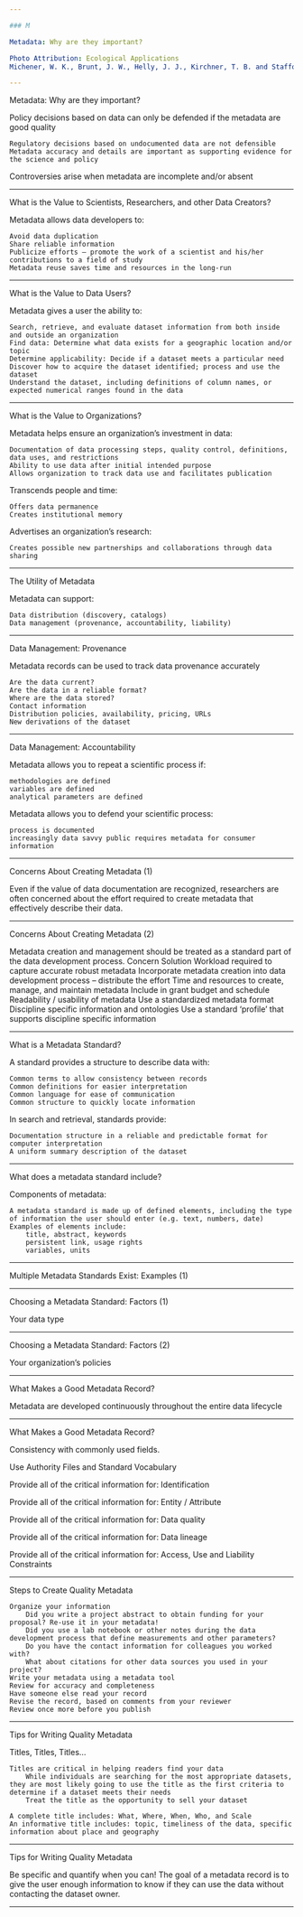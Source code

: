 ```yaml
---

### M

Metadata: Why are they important?

Photo Attribution: Ecological Applications
Michener, W. K., Brunt, J. W., Helly, J. J., Kirchner, T. B. and Stafford, S. G. (1997), NONGEOSPATIAL METADATA FOR THE ECOLOGICAL SCIENCES. Ecological Applications, 7: 330–342. doi:10.1890/1051-0761(1997)007[0330:NMFTES]2.0.CO;2]

---
```


Metadata: Why are they important?

Policy decisions based on data can only be defended if the metadata are good quality

    Regulatory decisions based on undocumented data are not defensible
    Metadata accuracy and details are important as supporting evidence for the science and policy

Controversies arise when metadata are incomplete and/or absent

---

What is the Value to Scientists, Researchers, and other Data Creators?

Metadata allows data developers to:

    Avoid data duplication
    Share reliable information
    Publicize efforts – promote the work of a scientist and his/her contributions to a field of study
    Metadata reuse saves time and resources in the long-run

---

What is the Value to Data Users?

Metadata gives a user the ability to:

    Search, retrieve, and evaluate dataset information from both inside and outside an organization
    Find data: Determine what data exists for a geographic location and/or topic
    Determine applicability: Decide if a dataset meets a particular need
    Discover how to acquire the dataset identified; process and use the dataset
    Understand the dataset, including definitions of column names, or expected numerical ranges found in the data

---

What is the Value to Organizations?

Metadata helps ensure an organization’s investment in data:

    Documentation of data processing steps, quality control, definitions, data uses, and restrictions
    Ability to use data after initial intended purpose
    Allows organization to track data use and facilitates publication

Transcends people and time:

    Offers data permanence
    Creates institutional memory

Advertises an organization’s research:

    Creates possible new partnerships and collaborations through data sharing

---

The Utility of Metadata

Metadata can support:

    Data distribution (discovery, catalogs)
    Data management (provenance, accountability, liability)

---

Data Management: Provenance

Metadata records can be used to track data provenance accurately

    Are the data current?
    Are the data in a reliable format?
    Where are the data stored?
    Contact information
    Distribution policies, availability, pricing, URLs
    New derivations of the dataset

---

Data Management: Accountability

Metadata allows you to repeat a scientific process if:

    methodologies are defined
    variables are defined
    analytical parameters are defined

Metadata allows you to defend your scientific process:

    process is documented
    increasingly data savvy public requires metadata for consumer information

---

Concerns About Creating Metadata (1)

Even if the value of data documentation are recognized, researchers are often concerned about the effort required to create metadata that effectively describe their data.

---

Concerns About Creating Metadata (2)

Metadata creation and management should be treated as a standard part of the data development process.
Concern 	Solution
Workload required to capture accurate robust metadata 	Incorporate metadata creation into data development process – distribute the effort
Time and resources to create, manage, and maintain metadata 	Include in grant budget and schedule
Readability / usability of metadata 	Use a standardized metadata format
Discipline specific information and ontologies 	Use a standard ‘profile’ that supports discipline specific information

---

What is a Metadata Standard?

A standard provides a structure to describe data with:

    Common terms to allow consistency between records
    Common definitions for easier interpretation
    Common language for ease of communication
    Common structure to quickly locate information

In search and retrieval, standards provide:

    Documentation structure in a reliable and predictable format for computer interpretation
    A uniform summary description of the dataset

---

What does a metadata standard include?

Components of metadata:

    A metadata standard is made up of defined elements, including the type of information the user should enter (e.g. text, numbers, date)
    Examples of elements include:
        title, abstract, keywords
        persistent link, usage rights
        variables, units

---

Multiple Metadata Standards Exist: Examples (1)

---

Choosing a Metadata Standard: Factors (1)

Your data type

---

Choosing a Metadata Standard: Factors (2)

Your organization’s policies

---

What Makes a Good Metadata Record?

Metadata are developed continuously throughout the entire data lifecycle

---

What Makes a Good Metadata Record?

Consistency with commonly used fields.

Use Authority Files and Standard Vocabulary

Provide all of the critical information for: Identification

Provide all of the critical information for: Entity / Attribute

Provide all of the critical information for: Data quality

Provide all of the critical information for: Data lineage

Provide all of the critical information for: Access, Use and Liability Constraints

---

Steps to Create Quality Metadata

    Organize your information
        Did you write a project abstract to obtain funding for your proposal? Re-use it in your metadata!
        Did you use a lab notebook or other notes during the data development process that define measurements and other parameters?
        Do you have the contact information for colleagues you worked with?
        What about citations for other data sources you used in your project?
    Write your metadata using a metadata tool
    Review for accuracy and completeness
    Have someone else read your record
    Revise the record, based on comments from your reviewer
    Review once more before you publish

---

Tips for Writing Quality Metadata

Titles, Titles, Titles…

    Titles are critical in helping readers find your data
        While individuals are searching for the most appropriate datasets, they are most likely going to use the title as the first criteria to determine if a dataset meets their needs
        Treat the title as the opportunity to sell your dataset

    A complete title includes: What, Where, When, Who, and Scale
    An informative title includes: topic, timeliness of the data, specific information about place and geography

---

Tips for Writing Quality Metadata

Be specific and quantify when you can! The goal of a metadata record is to give the user enough information to know if they can use the data without contacting the dataset owner.

---